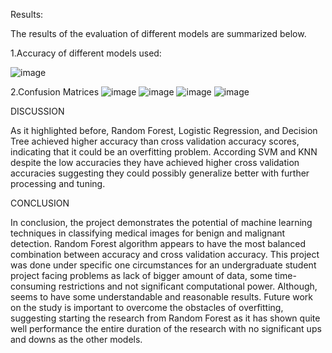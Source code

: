 Results:


The results of the evaluation of different models are summarized below.


1.Accuracy of different models used: 

![image](https://github.com/user-attachments/assets/40ac25db-4328-448f-bebc-f07aa0abd7e0)

2.Confusion Matrices
![image](https://github.com/user-attachments/assets/7f20513c-2c04-4ea9-8f09-677e27211f1a)
![image](https://github.com/user-attachments/assets/d182dcf8-8bab-4a12-807c-70664c7647d6)
![image](https://github.com/user-attachments/assets/cac4a47c-6904-428a-afd7-ef8624c7ca9d)
![image](https://github.com/user-attachments/assets/aa8ea6d7-d11c-4464-b407-531370f1b327)





DISCUSSION 


As it highlighted before, Random Forest, Logistic Regression, 
and Decision Tree achieved higher accuracy than cross validation 
accuracy scores, indicating that it could be an overfitting problem. 
According SVM and KNN despite the low accuracies they have 
achieved higher cross validation accuracies suggesting they could 
possibly generalize better with further processing and tuning. 


 CONCLUSION 

 
In conclusion, the project demonstrates the potential of machine 
learning techniques in classifying medical images for benign and 
malignant detection. Random Forest algorithm appears to have 
the most balanced combination between accuracy and cross 
validation accuracy. This project was done under specific one 
circumstances for an undergraduate student project facing 
problems as lack of bigger amount of data, some time-consuming 
restrictions and not significant computational power. Although, 
seems to have some understandable and reasonable results. Future 
work on the study is important to overcome the obstacles of 
overfitting, suggesting starting the research from Random Forest 
as it has shown quite well performance the entire duration of the 
research with no significant ups and downs as the other models.


